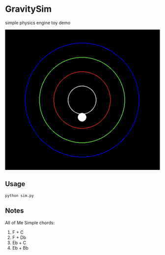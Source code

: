 # GravitySim
simple physics engine toy demo


![alt text](assets/image.png)



## Usage

```
python sim.py
``` 


## Notes
All of Me Simple chords:
1. F + C
2. F + Db
3. Eb + C
4. Eb + Bb
